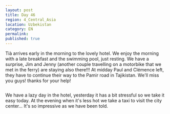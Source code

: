 ```yaml
---
layout: post
title: Day 46
region: 4_Central_Asia
location: Uzbekistan
category: EN
permalink:
published: true
---
```



Tià arrives early in the morning to the lovely hotel. We enjoy the morning with a late breakfast and the swimming pool, just resting. We have a surprise, Jim and Jenny (another couple travelling on a motorbike that we met in the ferry) are staying also there!!! At midday Paul and Clémence left, they have to continue their way to the Pamir road in Tajikistan. We'll miss you guys! thanks for your help!

<p><a
href="https://lh3.googleusercontent.com/s_n9HzJO34r7suDsfvmywNXyB7VjwyaKA55PFhxz4N54j4mMIEANax2Gb20vII-7Ay-vsBIPmEa-MqT01qAn-Ntr-t5UfG_q_PQuIdOvme7GjVic85jNsD4pjO5dgIvXWnHdfBSV_DSDmgHlADLFSRE186jScCHZlyfqCMgVcwUFklF54896UHsJaPjGd1ogGNXws437R7XQAMX4rgO8ZKYkZze6zfHeYAfAhIlj4Dp5w-dW09b-D8MtPFIe6MWSgrU-D0P3wJwBXPyiAOGu0TBfT4fEAt7bO-xMW7rOGpdFqfnN9fvwZtRoH_X0sfZREwRIfaH0QI6N2IKLw1msY1LS6fOSKRjJxGOI06Uc4qYEJ0HNQ-KDTg7-brFE8xtSTwqVAtcwjXG1011TS0L7mR7qHsKvYmmkkE0grtfH2dfiK72H134nzBeNEoP3I_sALVXN3GeFJ8n9nCjNCQ-pZD_o5VfxaSZ9OVUksvZ5VuDED37SpY2edVC8VNLNd8mjHzNP5Nq-XhCLq2Uwi_xxdDt-UjLQNen0jU_9k3-j_Lga7GyfsQ-nm-3MopIdAGgmpHyn1DmUKiCImDYR3Qk0PGnxhbu3RsLdCNm7zRZuZL2wvkt_1OSBEo8azIpYhz84kw9xwL8AoaXGzOosM8m8bWNJkznKXT77QQ=w473-h630-no"><img 
src="https://lh3.googleusercontent.com/s_n9HzJO34r7suDsfvmywNXyB7VjwyaKA55PFhxz4N54j4mMIEANax2Gb20vII-7Ay-vsBIPmEa-MqT01qAn-Ntr-t5UfG_q_PQuIdOvme7GjVic85jNsD4pjO5dgIvXWnHdfBSV_DSDmgHlADLFSRE186jScCHZlyfqCMgVcwUFklF54896UHsJaPjGd1ogGNXws437R7XQAMX4rgO8ZKYkZze6zfHeYAfAhIlj4Dp5w-dW09b-D8MtPFIe6MWSgrU-D0P3wJwBXPyiAOGu0TBfT4fEAt7bO-xMW7rOGpdFqfnN9fvwZtRoH_X0sfZREwRIfaH0QI6N2IKLw1msY1LS6fOSKRjJxGOI06Uc4qYEJ0HNQ-KDTg7-brFE8xtSTwqVAtcwjXG1011TS0L7mR7qHsKvYmmkkE0grtfH2dfiK72H134nzBeNEoP3I_sALVXN3GeFJ8n9nCjNCQ-pZD_o5VfxaSZ9OVUksvZ5VuDED37SpY2edVC8VNLNd8mjHzNP5Nq-XhCLq2Uwi_xxdDt-UjLQNen0jU_9k3-j_Lga7GyfsQ-nm-3MopIdAGgmpHyn1DmUKiCImDYR3Qk0PGnxhbu3RsLdCNm7zRZuZL2wvkt_1OSBEo8azIpYhz84kw9xwL8AoaXGzOosM8m8bWNJkznKXT77QQ=w473-h630-no" class="oversize" alt=""></a></p>

We have a lazy day in the hotel, yesterday it has a bit stressful so we take it easy today. At the evening when it's less hot we take a taxi to visit the city center... It's so impressive as we have been told.

<p><a
href="https://lh3.googleusercontent.com/xKqWvqmnetgfOqC5PVd1QY4A6xh557OfxBMbeNMJHKQLEhfbDfwKQmv_jyswacGbTKplSPa2kUB3sHiDrVqfNlpIYjJRERZS88hlgayByUN_B5d49LUp9CBASpBku2NnzkGiXCPR2P6Kr5NUUDZfSxrYx-n3zQSHVJ_70IVgnQor-TxEMhfG4DqTqiWidNqp_fHlRBzP34LIHOWoVYdKS-u5aq7Tz2DglvxFg1lwJUkQa5W2gs2d0pGQ9AaGz845SWXx-FZs4janjRrFjdFOxxCRhlCTH1zb39ef937K0EVYNtPJC6GjXy7ZUr10B0jvGQvjLubrZqykherSncXToQQncwatDoVyz38WbyLs9PEJAxcyyybZ-V_VQ57vSg74HVJfTsPZmnPEd2uu0ARO_nFUaVNb07bSEaeRRC8DX8gVsKrLRp4Af107xtsuH3cn_R4ZeqYuzCYBL4Isa0_A8PVmaoweaVDFHdnd0hwbZjLIA1CWQn0oNNOG-8YnJNldIrOSbv7bxdKHm8pXadx7wSNEFbSFHHlHJ2ccVKCzaxB100Biy7T27w_TaRvCH-JalFUfz6LCe6oIIXtZEwvxY6dBmbPp32BWnkm4vyKeQig6oC28aSEcVWsjTDp9vcQbaPl31YAGIG-PgANrK-gX1w1LV45TjbjXXw=w1052-h789-no"><img 
src="https://lh3.googleusercontent.com/xKqWvqmnetgfOqC5PVd1QY4A6xh557OfxBMbeNMJHKQLEhfbDfwKQmv_jyswacGbTKplSPa2kUB3sHiDrVqfNlpIYjJRERZS88hlgayByUN_B5d49LUp9CBASpBku2NnzkGiXCPR2P6Kr5NUUDZfSxrYx-n3zQSHVJ_70IVgnQor-TxEMhfG4DqTqiWidNqp_fHlRBzP34LIHOWoVYdKS-u5aq7Tz2DglvxFg1lwJUkQa5W2gs2d0pGQ9AaGz845SWXx-FZs4janjRrFjdFOxxCRhlCTH1zb39ef937K0EVYNtPJC6GjXy7ZUr10B0jvGQvjLubrZqykherSncXToQQncwatDoVyz38WbyLs9PEJAxcyyybZ-V_VQ57vSg74HVJfTsPZmnPEd2uu0ARO_nFUaVNb07bSEaeRRC8DX8gVsKrLRp4Af107xtsuH3cn_R4ZeqYuzCYBL4Isa0_A8PVmaoweaVDFHdnd0hwbZjLIA1CWQn0oNNOG-8YnJNldIrOSbv7bxdKHm8pXadx7wSNEFbSFHHlHJ2ccVKCzaxB100Biy7T27w_TaRvCH-JalFUfz6LCe6oIIXtZEwvxY6dBmbPp32BWnkm4vyKeQig6oC28aSEcVWsjTDp9vcQbaPl31YAGIG-PgANrK-gX1w1LV45TjbjXXw=w1052-h789-no" class="oversize" alt=""></a></p>

<p><a
href="https://lh3.googleusercontent.com/dlkX-XOG0U7piiT5cugrP81QDPk0FfpWU2QwCwD2eMvbO6TgI5ZIJJA1Epm2fjSq4dfxWn_LQhA_F0WCwdTNa2W5HR4zYybuoKvaj-Pj-L8Xv29QklNt0RvXI9qU1-O8LFzbQaaxgK6FNe8ony6P3qJPqi-mthSbvdZfu7uvzGzVcfKUseSwyDVio3HTAOmUrlxVIoquBJkhIM915jMGuwfNFbqwSiZQao_20KLytCpsOFhRde4gGzq_O4ApERRQjyxw0oV9rOQCSRfyZGUtronZWhx3zG_ePuug8OriK55REWlUQq3nRh5vEHA9CxTm8EHaGBEOhc3bla2sRmFLE0SmVQymtjgBtHlPM9NES8RXxcZdZwZRnZUs-Gt8_GMNk4pjyJz7luOb3RR_Pb8yPY5vACvUUh0W113GTRN2NgklUrt21Xi8HnBFbmgnaXIK8_8UhXyx4KoBGZJDHdL2Qocg1GVmdPJiA6ua7iyWWk9vdEW7IbDC1K3oU8X2cBSQ9JdRwacGAby15yuEvHOvZ5sadLk4Y9O1AgNqVCCeooyEo8DlmkDU7_pL0JEZ9b7x__cIlaH7jFs-w526FDMjYLpQwK6duq3o-mBhAR7s7ak4GHAKZlHNQiCt0xEkjB9qadPjgIM8ah650jyMWBtImLtXSaSyfOMwPw=w840-h630-no"><img 
src="https://lh3.googleusercontent.com/dlkX-XOG0U7piiT5cugrP81QDPk0FfpWU2QwCwD2eMvbO6TgI5ZIJJA1Epm2fjSq4dfxWn_LQhA_F0WCwdTNa2W5HR4zYybuoKvaj-Pj-L8Xv29QklNt0RvXI9qU1-O8LFzbQaaxgK6FNe8ony6P3qJPqi-mthSbvdZfu7uvzGzVcfKUseSwyDVio3HTAOmUrlxVIoquBJkhIM915jMGuwfNFbqwSiZQao_20KLytCpsOFhRde4gGzq_O4ApERRQjyxw0oV9rOQCSRfyZGUtronZWhx3zG_ePuug8OriK55REWlUQq3nRh5vEHA9CxTm8EHaGBEOhc3bla2sRmFLE0SmVQymtjgBtHlPM9NES8RXxcZdZwZRnZUs-Gt8_GMNk4pjyJz7luOb3RR_Pb8yPY5vACvUUh0W113GTRN2NgklUrt21Xi8HnBFbmgnaXIK8_8UhXyx4KoBGZJDHdL2Qocg1GVmdPJiA6ua7iyWWk9vdEW7IbDC1K3oU8X2cBSQ9JdRwacGAby15yuEvHOvZ5sadLk4Y9O1AgNqVCCeooyEo8DlmkDU7_pL0JEZ9b7x__cIlaH7jFs-w526FDMjYLpQwK6duq3o-mBhAR7s7ak4GHAKZlHNQiCt0xEkjB9qadPjgIM8ah650jyMWBtImLtXSaSyfOMwPw=w840-h630-no" class="oversize" alt=""></a></p>

<p><a
href="https://lh3.googleusercontent.com/1RdYyZTJiyq9RXS9TNWBUDV0pzb6lPrdNM8nlbjRW3B9V2A3Wwl8yiCXfh-yWNnISEXH_CmrVMSgj8Sn0fXUn1sE5L-cbYnHCRejPMHATzGNswU6F8GJMG7DnaNPcfTRZZKA-zfbK5vKVg-QlX0hfBviHPrul1A5V__Yh6gVuwt0tGXHKrEtI56KIpUeMZWktcbtC0AaWaxlJEGRROLwjSnINUxEDs27XBEgxNui0y6TJIrQlJxYfLwlENNW41dJPHLAteF1Ve1ptxwfWLbS14H3vxKGTUDL2TdSDqa3VypZ31gdWL5739MPT2uFxQRPOQ2J3hWIZBTrUZA_DtmJJpketVdgVxluxEAJDMNKkU4L4_V5rHRI8phZgmlrZCbPnSJ6tHj7Zqjm5e4kUbLGnc4-1zb6lC_MSsnSE7OtX0Zt8aIjuOcsQIk-ayS4zQPSXooxyK-o3lmOyX7Z2iDEC0fTd1-9FsVKb2_IDDalYM2HdjMJsFJLBJUR6RboCRaaCL6_XlXkwGTmK9KkKPxZRXQTyS2cFFiKxayoQlCq5oRDzB-UF24Pdg--KVqWzXWlr3TOyl__c4oxrkaQKC5TjEt406QJbYwBmFXdPRbbK8eoBvnjClkLPCtg67kT8mmnR3rkPCuNK9ci74Pcz8-dGeSFB8iRd6_OeQ=w1708-h467-no"><img 
src="https://lh3.googleusercontent.com/1RdYyZTJiyq9RXS9TNWBUDV0pzb6lPrdNM8nlbjRW3B9V2A3Wwl8yiCXfh-yWNnISEXH_CmrVMSgj8Sn0fXUn1sE5L-cbYnHCRejPMHATzGNswU6F8GJMG7DnaNPcfTRZZKA-zfbK5vKVg-QlX0hfBviHPrul1A5V__Yh6gVuwt0tGXHKrEtI56KIpUeMZWktcbtC0AaWaxlJEGRROLwjSnINUxEDs27XBEgxNui0y6TJIrQlJxYfLwlENNW41dJPHLAteF1Ve1ptxwfWLbS14H3vxKGTUDL2TdSDqa3VypZ31gdWL5739MPT2uFxQRPOQ2J3hWIZBTrUZA_DtmJJpketVdgVxluxEAJDMNKkU4L4_V5rHRI8phZgmlrZCbPnSJ6tHj7Zqjm5e4kUbLGnc4-1zb6lC_MSsnSE7OtX0Zt8aIjuOcsQIk-ayS4zQPSXooxyK-o3lmOyX7Z2iDEC0fTd1-9FsVKb2_IDDalYM2HdjMJsFJLBJUR6RboCRaaCL6_XlXkwGTmK9KkKPxZRXQTyS2cFFiKxayoQlCq5oRDzB-UF24Pdg--KVqWzXWlr3TOyl__c4oxrkaQKC5TjEt406QJbYwBmFXdPRbbK8eoBvnjClkLPCtg67kT8mmnR3rkPCuNK9ci74Pcz8-dGeSFB8iRd6_OeQ=w1708-h467-no" class="oversize" alt=""></a></p>